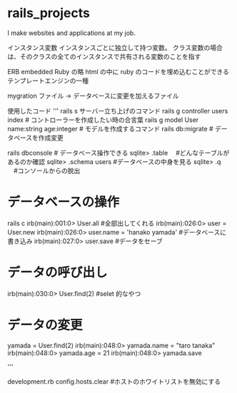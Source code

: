 # rails_projects

I make websites and applications at my job.

インスタンス変数
インスタンスごとに独立して持つ変数。
クラス変数の場合は、そのクラスの全てのインスタンスで共有される変数のことを指す

ERB
embedded Ruby の略
html の中に ruby のコードを埋め込むことができる
テンプレートエンジンの一種

mygration ファイル
→ データベースに変更を加えるファイル

使用したコード
'''
rails s サーバー立ち上げのコマンド
rails g controller users index # コントローラーを作成したい時の合言葉
rails g model User name:string age:integer # モデルを作成するコマンド
rails db:migrate # データベースを作成変更

rails dbconsole # データベース操作できる
sqlite> .table 　#どんなテーブルがあるのか確認
sqlite> .schema users #データベースの中身を見る
sqlite> .q 　#コンソールからの脱出

# データベースの操作

rails c
irb(main):001:0> User.all #全部出してくれる
irb(main):026:0> user = User.new
irb(main):026:0> user.name = 'hanako yamada' #データベースに書き込み
irb(main):027:0> user.save #データをセーブ

# データの呼び出し

irb(main):030:0> User.find(2) #selet 的なやつ

# データの変更

yamada = User.find(2)
irb(main):048:0> yamada.name = "taro tanaka"
irb(main):048:0> yamada.age = 21
irb(main):048:0> yamada.save

'''

development.rb
config.hosts.clear #ホストのホワイトリストを無効にする
